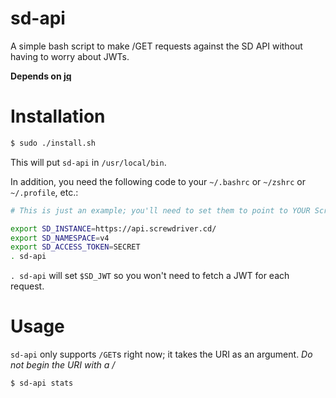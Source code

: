 # sd-api

A simple bash script to make /GET requests against the SD API without having to worry about JWTs.

**Depends on [jq](https://stedolan.github.io/jq/)**

# Installation

```bash
$ sudo ./install.sh
```

This will put `sd-api` in `/usr/local/bin`.

In addition, you need the following code to your `~/.bashrc` or `~/zshrc` or `~/.profile`, etc.:

```bash
# This is just an example; you'll need to set them to point to YOUR Screwdriver instance

export SD_INSTANCE=https://api.screwdriver.cd/
export SD_NAMESPACE=v4
export SD_ACCESS_TOKEN=SECRET
. sd-api
```

`. sd-api` will set `$SD_JWT` so you won't need to fetch a JWT for each request.

# Usage

`sd-api` only supports `/GET`s right now; it takes the URI as an argument. _Do not begin the URI with a /_

```bash
$ sd-api stats
```
